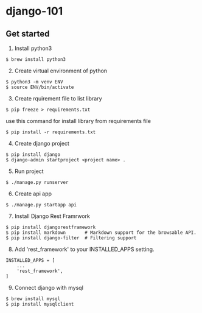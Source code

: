 # django-101

## Get started

1. Install python3

```
$ brew install python3
```

2. Create virtual environment of python

```
$ python3 -m venv ENV
$ source ENV/bin/activate
```

3. Create rquirement file to list library

```
$ pip freeze > requirements.txt
```

use this command for install library from requirements file

```
$ pip install -r requirements.txt
```

4. Create django project

```
$ pip install django
$ django-admin startproject <project name> .
```

5. Run project

```
$ ./manage.py runserver
```

6. Create api app

```
$ ./manage.py startapp api
```

7. Install Django Rest Framrwork

```
$ pip install djangorestframework
$ pip install markdown       # Markdown support for the browsable API.
$ pip install django-filter  # Filtering support
```

8. Add 'rest_framework' to your INSTALLED_APPS setting.
```
INSTALLED_APPS = [
    ...
    'rest_framework',
]
```
9. Connect django with mysql
```
$ brew install mysql
$ pip install mysqlclient
```
